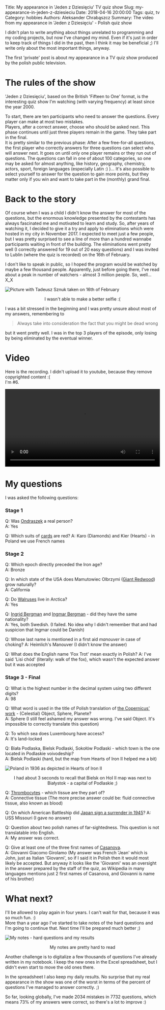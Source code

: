 Title: My appearance in 'Jeden z Dziesięciu' TV quiz show
Slug: my-appearance-in-jeden-z-dziesieciu
Date: 2018-04-16 20:00:00
Tags: quiz, tv
Category: hobbies
Authors: Aleksander Chrabąszcz
Summary: The video from my appearance in 'Jeden z Dziesięciu' - Polish quiz show

I didn't plan to write anything about things unrelated to programming and my coding projects, but now I've changed my mind. Even if it's just in order to keep track of things I did in the past, then I think it may be beneficial ;) I'll write only about the most important things, anyway.

The first 'private' post is about my appearance in a TV quiz show produced by the polish public television.

# The rules of the show

'Jeden z Dziesięciu', based on the British 'Fifteen to One' format, is the interesting quiz show I'm watching (with varying frequency) at least since the year 2000.

To start, there are ten participants who need to answer the questions. Every player can make at most two mistakes.  
Players, after a correct answer, choose who should be asked next. This phase continues until just three players remain in the game. They take part in the final.  
It is pretty similar to the previous phase: After a few free-for-all questions, the first player who correctly answers for three questions can select who will answer next. It goes on until only one player remains or they run out of questions. The questions can fall in one of about 100 categories, so one may be asked for almost anything, like history, geography, chemistry, actors, sport, foreign languages (especially Latin :) )... It's also possible to select yourself to answer for the question to gain more points, but they matter only if you win and want to take part in the (monthly) grand final.

# Back to the story

Of course when I was a child I didn't know the answer for most of the questions, but the enormous knowledge presented by the contestants has always fascinated me and motivated to learn and study. So, after years of watching it, I decided to give it a try and apply to eliminations which were hosted in my city in November 2017. I expected to meet just a few people, but I was pretty surprised to see a line of more than a hundred wannabe participants waiting in front of the building. The eliminations went pretty well (I correctly answered for 19 out of 20 easy questions) and I was invited to Lublin (where the quiz is recorded) on the 16th of February.

I don't like to speak in public, so I hoped the program would be watched by maybe a few thousand people. Apparently, just before going there, I've read about a peak in number of watchers - almost 3 million people. So, well... X_X

![Picture with Tadeusz Sznuk taken on 16th of February](/images/jeden-z-dziesieciu/alchrabas-and-tadeusz.jpg)
<p style="text-align:center">I wasn't able to make a better selfie :(</p>

I was a bit stressed in the beginning and I was pretty unsure about most of my answers, remembering to

> Always take into consideration the fact that you might be dead wrong

but it went pretty well. I was in the top 3 players of the episode, only losing by being eliminated by the eventual winner.

# Video

Here is the recording. I didn't upload it to youtube, because they remove copyrighted content :(  
I'm #6.

<video controls="controls" src="/images/jeden-z-dziesieciu/recording.webm" type="video/webm" width="100%">
Your browser doesn't support HTML5 video player
</video>

<p></p>

# My questions

I was asked the following questions:


### Stage 1
Q: Was [Ondraszek](https://pl.wikipedia.org/wiki/Ondraszek) a real person?  
A: Yes

Q: Which suits of [cards](https://en.wikipedia.org/wiki/Playing_card#French_suits) are red?
A: Karo (Diamonds) and Kier (Hearts) - in Poland we use French names

### Stage 2
Q: Which epoch directly preceded the Iron age?  
A: Bronze

Q: In which state of the USA does Mamutowiec Olbrzymi ([Giant Redwood](https://en.wikipedia.org/wiki/Sequoiadendron_giganteum)) grow naturally?  
A: California

Q: Do [Walruses](https://en.wikipedia.org/wiki/Walrus) live in Arctica?  
A: Yes

Q: [Ingrid Bergman](https://en.wikipedia.org/wiki/Ingrid_Bergman) and [Ingmar Bergman](https://en.wikipedia.org/wiki/Ingmar_Bergman) - did they have the same nationality?  
A: Yes, both Swedish. (I failed. No idea why I didn't remember that and had suspicion that Ingmar could be Danish)

Q: Whose last name is mentioned in a first aid <i>manouver</i> in case of choking?
A: Heimlich's Manouver (I didn't know the answer)

Q: What does the English name 'Fox Trot' mean exactly in Polish?
A: I've said 'Lisi chód' (literally: walk of the fox), which wasn't the expected answer but it was accepted

### Stage 3 - Final

Q: What is the highest number in the decimal system using two different digits?  
A: 98

Q: What word is used in the title of Polish translation of [the Copernicus' work](https://pl.wikipedia.org/wiki/De_revolutionibus_orbium_coelestium) - (Celestial) Object, Sphere, Planete?  
A: Sphere (I still feel ashamed my answer was wrong. I've said Object. It's impossible to correctly translate this question)

Q: To which sea does Luxembourg have access?  
A: It's land-locked

Q: Biała Podlaska, Bielsk Podlaski, Sokołów Podlaski - which town is the one located in Podlaskie voivodeship?  
A: Bielsk Podlaski (hard, but the map from Hearts of Iron II helped me a bit)

![Poland in 1936 as depicted in Hearts of Iron II](/images/jeden-z-dziesieciu/bielsk.png)
<p style="text-align:center">I had about 3 seconds to recall that Bielsk on HoI II map  
was next to Białystok - a capital of Podlaskie ;)</p>

Q: [Thrombocytes](https://en.wikipedia.org/wiki/Platelet) - which tissue are they part of?  
A: Connective tissue (The more precise answer could be: fluid connective tissue, also known as blood)

Q: On which American Battleship did [Japan sign a surrender in 1945](https://en.wikipedia.org/wiki/Surrender_of_Japan)? 
A: USS Missouri (I gave no answer)

Q: Question about two polish names of far-sightedness. This question is not translatable into English.  
A: My answer was correct.

Q: Give at least one of the three first names of [Casanova](https://en.wikipedia.org/wiki/Giacomo_Casanova).  
A: Giovanni Giacomo Girolamo (My answer was French 'Jean' which is John, just as Italian 'Giovanni', so if I said it in Polish then it would most likely be accepted. But anyway it looks like the 'Giovanni' was an oversight in the answer prepared by the staff of the quiz, as Wikipedia in many languages mentions just 2 first names of Casanova, and Giovanni is name of his brother)

# What next?

I'll be allowed to play again in four years. I can't wait for that, because it was so much fun. :)  
More than a year ago I've started to take notes of the hard questions and I'm going to continue that. Next time I'll be prepared much better ;)

![My notes - hard questions and my results](/images/jeden-z-dziesieciu/my-notes.png)
<p style="text-align:center">My notes are pretty hard to read</p>

Another challenge is to digitalize a few thousands of questions I've already written in my notebook. I keep the new ones in the Excel spreadsheet, but I didn't even start to move the old ones there.

In the spreadsheet I also keep my daily results. No surprise that my real appearance in the show was one of the worst in terms of the percent of questions I've managed to answer correctly. ;)

So far, looking globally, I've made 2034 mistakes in 7732 questions, which means 73% of my answers were correct, so there's a lot to improve :)
